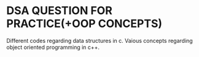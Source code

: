 # DSA QUESTION FOR PRACTICE(+OOP CONCEPTS) 
Different codes regarding data structures in c.
Vaious concepts regarding object oriented programming in c++.

